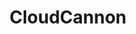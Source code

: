 ---
blog: https://cloudcannon.com/blog/
facebook: https://facebook.com/CloudCannon
git: https://github.com/CloudCannon
googleplus: https://plus.google.com/+CloudCannon
guide: https://brand.cloudcannon.com/
logohandle: cloudcannon
sort: cloudcannon
title: CloudCannon
twitter: https://x.com/CloudCannon
website: https://cloudcannon.com/
youtube: https://youtube.com/c/CloudCannon
---